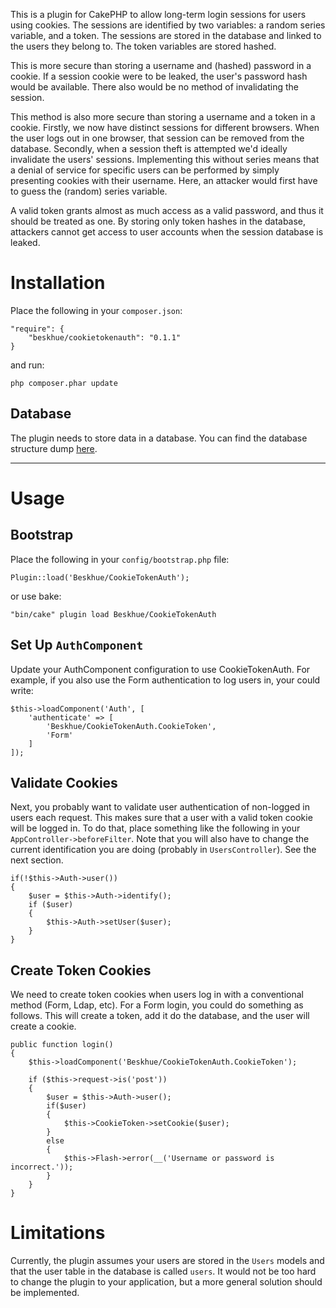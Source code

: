This is a plugin for CakePHP to allow long-term login sessions for users using cookies. The sessions are identified by two variables: a random series variable, and a token. The sessions are stored in the database and linked to the users they belong to. The token variables are stored hashed. 

This is more secure than storing a username and (hashed) password in a cookie. If a session cookie were to be leaked, the user's password hash would be available. There also would be no method of invalidating the session.

This method is also more secure than storing a username and a token in a cookie. Firstly, we now have distinct sessions for different browsers. When the user logs out in one browser, that session can be removed from the database. Secondly, when a session theft is attempted we'd ideally invalidate the users' sessions. Implementing this without series means that a denial of service for specific users can be performed by simply presenting cookies with their username. Here, an attacker would first have to guess the (random) series variable.

A valid token grants almost as much access as a valid password, and thus it should be treated as one. By storing only token hashes in the database, attackers cannot get access to user accounts when the session database is leaked. 

# Installation
Place the following in your `composer.json`:
```
"require": {
    "beskhue/cookietokenauth": "0.1.1"
}
```

and run:
```
php composer.phar update
```

## Database
The plugin needs to store data in a database. You can find the database structure dump [here](https://github.com/Beskhue/CookieTokenAuth/blob/master/db.sql).

---

# Usage
## Bootstrap
Place the following in your `config/bootstrap.php` file:
```
Plugin::load('Beskhue/CookieTokenAuth');
```

or use bake:
```
"bin/cake" plugin load Beskhue/CookieTokenAuth
```

## Set Up `AuthComponent`
Update your AuthComponent configuration to use CookieTokenAuth. For example, if you also use the Form authentication to log users in, your could write:
```
$this->loadComponent('Auth', [
    'authenticate' => [
        'Beskhue/CookieTokenAuth.CookieToken',
        'Form'
    ]
]);
```

## Validate Cookies
Next, you probably want to validate user authentication of non-logged in users each request. This makes sure that a user with a valid token cookie will be logged in. To do that, place something like the following in your `AppController->beforeFilter`. Note that you will also have to change the current identification you are doing (probably in `UsersController`). See the next section.

```
if(!$this->Auth->user())
{
    $user = $this->Auth->identify();
    if ($user) 
    {
        $this->Auth->setUser($user);
    } 
}  
```

## Create Token Cookies
We need to create token cookies when users log in with a conventional method (Form, Ldap, etc). For a Form login, you could do something as follows. This will create a token, add it do the database, and the user will create a cookie.

```
public function login()
{
    $this->loadComponent('Beskhue/CookieTokenAuth.CookieToken');

    if ($this->request->is('post')) 
    {
        $user = $this->Auth->user();
        if($user)
        {
            $this->CookieToken->setCookie($user);
        }
        else
        {
            $this->Flash->error(__('Username or password is incorrect.'));
        }
    }
}
```

# Limitations
Currently, the plugin assumes your users are stored in the `Users` models and that the user table in the database is called `users`. It would not be too hard to change the plugin to your application, but a more general solution should be implemented.
